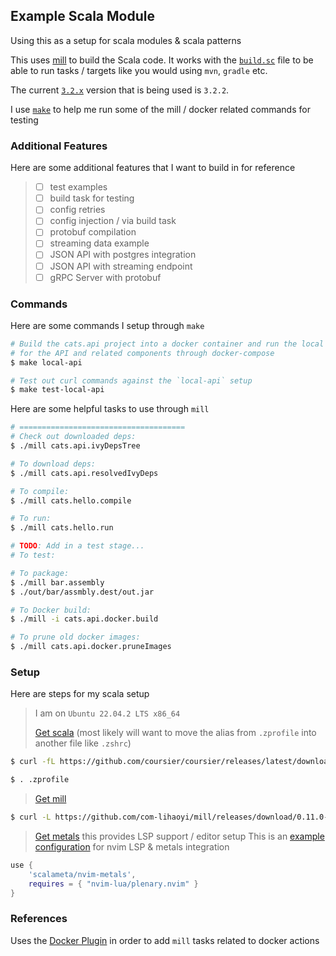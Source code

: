 ## Example Scala Module

Using this as a setup for scala modules & scala patterns

This uses [mill](https://com-lihaoyi.github.io/mill/mill/Intro_to_Mill.html) to build the Scala code.
It works with the [`build.sc`](/build.sc) file to be able to run tasks / targets like you would using `mvn`, `gradle` etc.

The current [`3.2.x`](https://www.scala-lang.org/download/3.2.2.html) version that is being used is `3.2.2`.

I use [`make`](/Makefile) to help me run some of the mill / docker related commands for testing

### Additional Features

Here are some additional features that I want to build in for reference
> - [ ] test examples
> - [ ] build task for testing
> - [ ] config retries
> - [ ] config injection / via build task
> - [ ] protobuf compilation
> - [ ] streaming data example
> - [ ] JSON API with postgres integration
> - [ ] JSON API with streaming endpoint
> - [ ] gRPC Server with protobuf

### Commands

Here are some commands I setup through `make`
```bash
# Build the cats.api project into a docker container and run the local containerized setup
# for the API and related components through docker-compose
$ make local-api

# Test out curl commands against the `local-api` setup
$ make test-local-api
```

Here are some helpful tasks to use through `mill`
```bash
# =====================================
# Check out downloaded deps:
$ ./mill cats.api.ivyDepsTree

# To download deps:
$ ./mill cats.api.resolvedIvyDeps

# To compile:
$ ./mill cats.hello.compile

# To run:
$ ./mill cats.hello.run

# TODO: Add in a test stage...
# To test:

# To package:
$ ./mill bar.assembly
$ ./out/bar/assmbly.dest/out.jar

# To Docker build:
$ ./mill -i cats.api.docker.build

# To prune old docker images:
$ ./mill cats.api.docker.pruneImages
```

### Setup

Here are steps for my scala setup

> I am on `Ubuntu 22.04.2 LTS x86_64`
>
> [Get scala](https://www.scala-lang.org/download/) (most likely will want to move the alias from `.zprofile` into another file like `.zshrc`)
```bash
$ curl -fL https://github.com/coursier/coursier/releases/latest/download/cs-x86_64-pc-linux.gz | gzip -d > cs && chmod +x cs && ./cs setup

$ . .zprofile
```
>
> [Get mill](https://com-lihaoyi.github.io/mill/mill/Installation.html#_mills_bootstrap_script_linuxos_x_only)
```bash
$ curl -L https://github.com/com-lihaoyi/mill/releases/download/0.11.0-M7/0.11.0-M7 > mill && chmod +x mill
```
>
> [Get metals](https://github.com/scalameta/nvim-metals) this provides LSP support / editor setup
> This is an [example configuration](https://github.com/scalameta/nvim-metals/discussions/39) for nvim LSP & metals integration
```lua
use {
	'scalameta/nvim-metals',
	requires = { "nvim-lua/plenary.nvim" }
}
```

### References

Uses the [Docker Plugin](https://com-lihaoyi.github.io/mill/mill/Plugin_Docker.html) in order to add `mill` tasks related to docker actions
